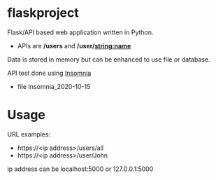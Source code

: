 # flaskproject

Flask/API based web application written in Python.
* APIs are **/users** and **/user/<string:name>**

Data is stored in memory but can be enhanced to use file or database.

API test done using [Insomnia](https://insomnia.rest/)
* file Insomnia_2020-10-15

# Usage

URL examples:
* https://&lt;ip address&gt;/users/all
* https://&lt;ip address&gt;/user/John

ip address can be localhost:5000 or 127.0.0.1:5000
